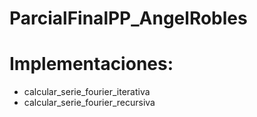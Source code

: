 # ParcialFinalPP_AngelRobles

# Implementaciones:
  - calcular_serie_fourier_iterativa
  - calcular_serie_fourier_recursiva
